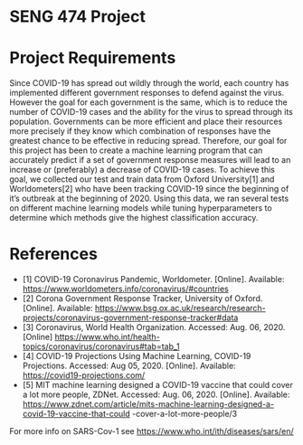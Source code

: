 # SENG 474 Project

# Project Requirements
Since COVID-19 has spread out wildly through the world, each country has implemented
different government responses to defend against the virus. However the goal for each
government is the same, which is to reduce the number of COVID-19 cases and the ability for
the virus to spread through its population. Governments can be more efficient and place their
resources more precisely if they know which combination of responses have the greatest
chance to be effective in reducing spread. Therefore, our goal for this project has been to
create a machine learning program that can accurately predict if a set of government response
measures will lead to an increase or (preferably) a decrease of COVID-19 cases.
To achieve this goal, we collected our test and train data from Oxford University[1] and
Worldometers[2] who have been tracking COVID-19 since the beginning of it’s outbreak at
the beginning of 2020. Using this data, we ran several tests on different machine learning
models while tuning hyperparameters to determine which methods give the highest
classification accuracy.

# References
- [1] COVID-19 Coronavirus Pandemic, Worldometer. [Online]. Available: https://www.worldometers.info/coronavirus/#countries
- [2] Corona Government Response Tracker, University of Oxford. [Online]. Available: https://www.bsg.ox.ac.uk/research/research-projects/coronavirus-government-response-tracker#data
- [3] Coronavirus, World Health Organization. Accessed: Aug. 06, 2020. [Online] https://www.who.int/health-topics/coronavirus/coronavirus#tab=tab_1
- [4] COVID-19 Projections Using Machine Learning, COVID-19 Projections. Accessed: Aug
05, 2020. [Online]. Available: https://covid19-projections.com/
- [5] MIT machine learning designed a COVID-19 vaccine that could cover a lot more people,
ZDNet. Accessed: Aug. 06, 2020. [Online]. Available:
https://www.zdnet.com/article/mits-machine-learning-designed-a-covid-19-vaccine-that-could
-cover-a-lot-more-people/3 

For more info on SARS-Cov-1 see https://www.who.int/ith/diseases/sars/en/
